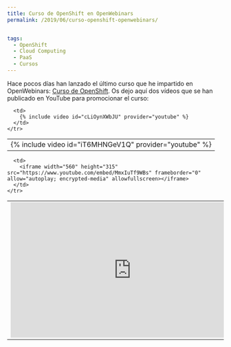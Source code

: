 ```yaml
---
title: Curso de OpenShift en OpenWebinars
permalink: /2019/06/curso-openshift-openwebinars/


tags:
  - OpenShift
  - Cloud Computing
  - PaaS
  - Cursos
---
```

Hace pocos días han lanzado el último curso que he impartido en OpenWebinars: [Curso de OpenShift](https://openwebinars.net/cursos/openshift/). Os dejo aquí dos vídeos que se han publicado en YouTube para promocionar el curso:

<table>
  <tbody>
    <tr>
      <td>
                {% include video id="iT6MHNGeV1Q" provider="youtube" %}
      </td>
      
      <td>
        {% include video id="cLiOynXWbJU" provider="youtube" %}
      </td>
    </tr>
  </tbody>
</table>



        

<table>
  <tbody>
    <tr>
      <td>
        <iframe width="560" height="315" src="https://www.youtube.com/embed/HPEPPArfOfk" frameborder="0" allow="autoplay; encrypted-media" allowfullscreen></iframe>
      </td>
      
      <td>
        <iframe width="560" height="315" src="https://www.youtube.com/embed/MmxIuTf9WBs" frameborder="0" allow="autoplay; encrypted-media" allowfullscreen></iframe>
      </td>
    </tr>
  </tbody>
</table>



